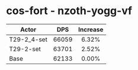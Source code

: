 # cos-fort - nzoth-yogg-vf
| Actor | DPS | Increase |
|---|:---:|:---:|
|T29-2_4-set|66059|6.32%|
|T29-2-set|63701|2.52%|
|Base|62133|0.00%|
